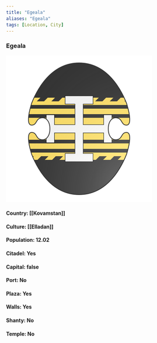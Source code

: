```yaml
---
title: "Egeala"
aliases: "Egeala"
tags: [Location, City]
---
```

### Egeala
![](attachment/6ef65b032ff7f3a5473b7a826a9b4253.svg)

#### Country: [[Kovamstan]]

#### Culture: [[Elladan]]

#### Population: 12.02

#### Citadel: Yes

#### Capital: false

#### Port: No

#### Plaza: Yes

#### Walls: Yes

#### Shanty: No

#### Temple: No

